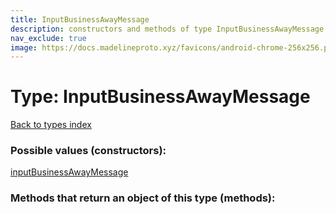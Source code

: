 ```yaml
---
title: InputBusinessAwayMessage
description: constructors and methods of type InputBusinessAwayMessage
nav_exclude: true
image: https://docs.madelineproto.xyz/favicons/android-chrome-256x256.png
---
```

# Type: InputBusinessAwayMessage
[Back to types index](index.html)



### Possible values (constructors):

[inputBusinessAwayMessage](/API_docs/constructors/inputBusinessAwayMessage.html)  



### Methods that return an object of this type (methods):



